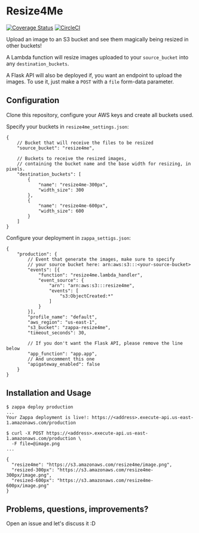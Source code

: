 # Resize4Me
[![Coverage Status](https://coveralls.io/repos/github/jonatasbaldin/resize4me/badge.svg?branch=jonatas%2Fcoverrals)](https://coveralls.io/github/jonatasbaldin/resize4me?branch=jonatas%2Fcoverrals)
[![CircleCI](https://circleci.com/gh/jonatasbaldin/resize4me.svg?style=svg)](https://circleci.com/gh/jonatasbaldin/resize4me)

Upload an image to an S3 bucket and see them magically being resized in other buckets!  

A Lambda function will resize images uploaded to your `source_bucket` into any `destination_buckets`.  

A Flask API will also be deployed if, you want an endpoint to upload the images. To use it, just make a `POST` with a `file` form-data parameter.

## Configuration
Clone this repository, configure your AWS keys and create all buckets used.

Specify your buckets in `resize4me_settings.json`:
```
{
    // Bucket that will receive the files to be resized
    "source_bucket": "resize4me",

    // Buckets to receive the resized images,
    // containing the bucket name and the base width for resizing, in pixels.
    "destination_buckets": [
        {
            "name": "resize4me-300px",
            "width_size": 300
        }, 
        {
            "name": "resize4me-600px",
            "width_size": 600
        }
    ]
}
```

Configure your deployment in `zappa_settigs.json`:
```
{
    "production": {
        // Event that generate the images, make sure to specify
        // your source bucket here: arn:aws:s3:::<your-source-bucket>
        "events": [{
            "function": "resize4me.lambda_handler",
            "event_source": {
                "arn": "arn:aws:s3:::resize4me",
                "events": [
                    "s3:ObjectCreated:*"
                ]
            }
        }],
        "profile_name": "default",
        "aws_region": "us-east-1",
        "s3_bucket": "zappa-resize4me",
        "timeout_seconds": 30,

        // If you don't want the Flask API, please remove the line below
        "app_function": "app.app",
        // And uncomment this one
        "apigateway_enabled": false
    }
}
```

## Installation and Usage

```
$ zappa deploy production
...
Your Zappa deployment is live!: https://<address>.execute-api.us-east-1.amazonaws.com/production

$ curl -X POST https://<address>.execute-api.us-east-1.amazonaws.com/production \
  -F file=@image.png
...

{
  "resize4me": "https://s3.amazonaws.com/resize4me/image.png",
  "resized-300px": "https://s3.amazonaws.com/resize4me-300px/image.png",
  "resized-600px": "https://s3.amazonaws.com/resize4me-600px/image.png"
}
```

## Problems, questions, improvements?
Open an issue and let's discuss it :D
